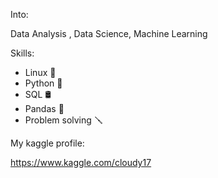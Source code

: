 Into:

Data Analysis , 
Data Science,
Machine Learning

Skills:
- Linux 🐧
- Python 🐍
- SQL 🛢
- Pandas 🐼
- Problem solving 🪛


My kaggle profile:

https://www.kaggle.com/cloudy17

<!---
Cloudy17g35/Cloudy17g35 is a ✨ special ✨ repository because its `README.md` (this file) appears on your GitHub profile.
You can click the Preview link to take a look at your changes.
--->
